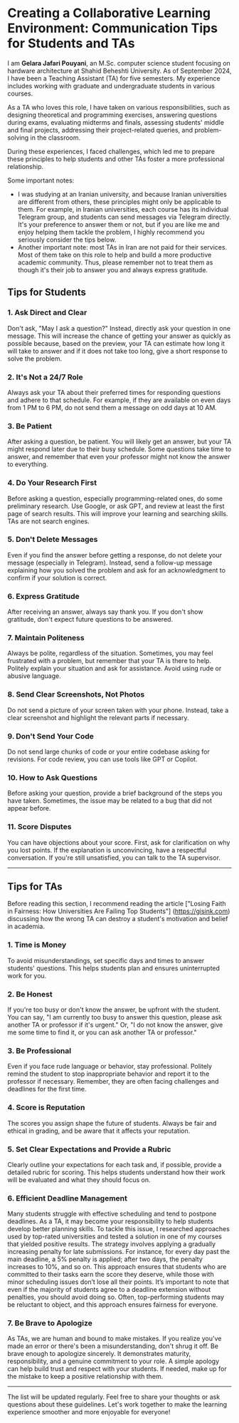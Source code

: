 # Creating a Collaborative Learning Environment: Communication Tips for Students and TAs

I am **Gelara Jafari Pouyani**, an M.Sc. computer science student focusing on hardware architecture at Shahid Beheshti University. As of September 2024, I have been a Teaching Assistant (TA) for five semesters. My experience includes working with graduate and undergraduate students in various courses.

As a TA who loves this role, I have taken on various responsibilities, such as designing theoretical and programming exercises, answering questions during exams, evaluating midterms and finals, assessing students' middle and final projects, addressing their project-related queries, and problem-solving in the classroom.

During these experiences, I faced challenges, which led me to prepare these principles to help students and other TAs foster a more professional relationship.

Some important notes:
- I was studying at an Iranian university, and because Iranian universities are different from others, these principles might only be applicable to them. For example, in Iranian universities, each course has its individual Telegram group, and students can send messages via Telegram directly. It's your preference to answer them or not, but if you are like me and enjoy helping them tackle the problem, I highly recommend you seriously consider the tips below.
- Another important note: most TAs in Iran are not paid for their services. Most of them take on this role to help and build a more productive academic community. Thus, please remember not to treat them as though it's their job to answer you and always express gratitude.

## Tips for Students

### 1. Ask Direct and Clear
Don't ask, "May I ask a question?" Instead, directly ask your question in one message. This will increase the chance of getting your answer as quickly as possible because, based on the preview, your TA can estimate how long it will take to answer and if it does not take too long, give a short response to solve the problem.

### 2. It's Not a 24/7 Role
Always ask your TA about their preferred times for responding questions and adhere to that schedule. For example, if they are available on even days from 1 PM to 6 PM, do not send them a message on odd days at 10 AM.

### 3. Be Patient
After asking a question, be patient. You will likely get an answer, but your TA might respond later due to their busy schedule. Some questions take time to answer, and remember that even your professor might not know the answer to everything.

### 4. Do Your Research First
Before asking a question, especially programming-related ones, do some preliminary research. Use Google, or ask GPT, and review at least the first page of search results. This will improve your learning and searching skills. TAs are not search engines.

### 5. Don't Delete Messages
Even if you find the answer before getting a response, do not delete your message (especially in Telegram). Instead, send a follow-up message explaining how you solved the problem and ask for an acknowledgment to confirm if your solution is correct.

### 6. Express Gratitude
After receiving an answer, always say thank you. If you don't show gratitude, don't expect future questions to be answered.

### 7. Maintain Politeness
Always be polite, regardless of the situation. Sometimes, you may feel frustrated with a problem, but remember that your TA is there to help. Politely explain your situation and ask for assistance. Avoid using rude or abusive language.

### 8. Send Clear Screenshots, Not Photos
Do not send a picture of your screen taken with your phone. Instead, take a clear screenshot and highlight the relevant parts if necessary.

### 9. Don't Send Your Code
Do not send large chunks of code or your entire codebase asking for revisions. For code review, you can use tools like GPT or Copilot.

### 10. How to Ask Questions
Before asking your question, provide a brief background of the steps you have taken. Sometimes, the issue may be related to a bug that did not appear before.

### 11. Score Disputes
You can have objections about your score. First, ask for clarification on why you lost points. If the explanation is unconvincing, have a respectful conversation. If you're still unsatisfied, you can talk to the TA supervisor.

---

## Tips for TAs

Before reading this section, I recommend reading the article ["Losing Faith in Fairness: How Universities Are Failing Top Students"] (https://gisink.com) discussing how the wrong TA can destroy a student's motivation and belief in academia.

### 1. Time is Money
To avoid misunderstandings, set specific days and times to answer students' questions. This helps students plan and ensures uninterrupted work for you.

### 2. Be Honest
If you're too busy or don't know the answer, be upfront with the student. You can say, "I am currently too busy to answer this question, please ask another TA or professor if it's urgent." Or, "I do not know the answer, give me some time to find it, or you can ask another TA or professor."

### 3. Be Professional
Even if you face rude language or behavior, stay professional. Politely remind the student to stop inappropriate behavior and report it to the professor if necessary. Remember, they are often facing challenges and deadlines for the first time.

### 4. Score is Reputation
The scores you assign shape the future of students. Always be fair and ethical in grading, and be aware that it affects your reputation.

### 5. Set Clear Expectations and Provide a Rubric
Clearly outline your expectations for each task and, if possible, provide a detailed rubric for scoring. This helps students understand how their work will be evaluated and what they should focus on.

### 6. Efficient Deadline Management
Many students struggle with effective scheduling and tend to postpone deadlines. As a TA, it may become your responsibility to help students develop better planning skills. To tackle this issue, I researched approaches used by top-rated universities and tested a solution in one of my courses that yielded positive results.
The strategy involves applying a gradually increasing penalty for late submissions. For instance, for every day past the main deadline, a 5% penalty is applied; after two days, the penalty increases to 10%, and so on. This approach ensures that students who are committed to their tasks earn the score they deserve, while those with minor scheduling issues don’t lose all their points.
It’s important to note that even if the majority of students agree to a deadline extension without penalties, you should avoid doing so. Often, top-performing students may be reluctant to object, and this approach ensures fairness for everyone.

### 7. Be Brave to Apologize
As TAs, we are human and bound to make mistakes. If you realize you've made an error or there's been a misunderstanding, don't shrug it off. Be brave enough to apologize sincerely. It demonstrates maturity, responsibility, and a genuine commitment to your role. A simple apology can help build trust and respect with your students. If needed, make up for the mistake to keep a positive relationship with them.

---

The list will be updated regularly. Feel free to share your thoughts or ask questions about these guidelines. Let's work together to make the learning experience smoother and more enjoyable for everyone!
